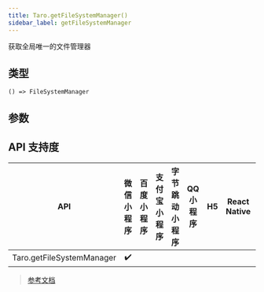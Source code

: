 ```yaml
---
title: Taro.getFileSystemManager()
sidebar_label: getFileSystemManager
---
```


获取全局唯一的文件管理器

## 类型

```tsx
() => FileSystemManager
```

## 参数

## API 支持度

| API | 微信小程序 | 百度小程序 | 支付宝小程序 | 字节跳动小程序 | QQ 小程序 | H5 | React Native | 快应用 |
| :---: | :---: | :---: | :---: | :---: | :---: | :---: | :---: | :---: |
| Taro.getFileSystemManager | ✔️ |  |  |  |  |  |  |  |

> [参考文档](https://developers.weixin.qq.com/miniprogram/dev/api/file/wx.getFileSystemManager.html)
